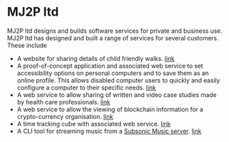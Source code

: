 # MJ2P ltd
MJ2P ltd designs and builds software services for private and business use. 
MJ2P ltd has designed and built a range of services for several customers. These include

* A website for sharing details of child friendly walks. [link](https://www.walkswithsmalls.co.uk)
* A proof-of-concept application and associated web service to set accessibility options on personal computers and to save them as an online profile. This allows disabled computer users to quickly and easily configure a computer to their specific needs. [link](https://map-portal.herokuapp.com/)
* A web service to allow sharing of written and video case studies made by health care professionals. [link](http://www.research-alfie.co.uk/)
* A web service to allow the viewing of blockchain information for a crypto-currency organisation. [link](https://explorer.nubits.com)
* A time tracking cube with associated web service. [link](https://t-hedron.com)
* A CLI tool for streaming music from a [Subsonic Music server](http://www.subsonic.org/pages/index.jsp). [link](https://github.com/mj2p/psub)
